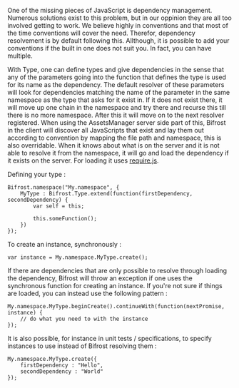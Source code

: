 One of the missing pieces of JavaScript is dependency management. Numerous solutions exist to this problem, but in our oppinion they are all too involved getting to work. We believe highly in conventions and that most of the time conventions will cover the need. Therefor, dependency resolvement is by default following this. Allthough, it is possible to add your conventions if the built in one does not suit you. In fact, you can have multiple.

With Type, one can define types and give dependencies in the sense that any of the parameters going into the function that defines the type is used for its name as the dependency. The default resolver of these parameters will look for dependencies matching the name of the parameter in the same namespace as the type that asks for it exist in. If it does not exist there, it will move up one chain in the namespace and try there and recurse this till there is no more namespace. After this it will move on to the next resolver registered. When using the AssetsManager server side part of this, Bifrost in the client will discover all JavaScripts that exist and lay them out according to convention by mapping the file path and namespace, this is also overridable. When it knows about what is on the server and it is not able to resolve it from the namespace, it will go and load the dependency if it exists on the server. For loading it uses [require.js](http://www.requirejs.com).

Defining your type :

	Bifrost.namespace("My.namespace", {
		MyType : Bifrost.Type.extend(function(firstDependency, secondDependency) {
			var self = this;

			this.someFunction();
		})
	});


To create an instance, synchronously : 

	var instance = My.namespace.MyType.create();

If there are dependencies that are only possible to resolve through loading the dependency, Bifrost will throw an exception if one uses the synchronous function for creating an instance. If you're not sure if things are loaded, you can instead use the following pattern : 

	My.namespace.MyType.beginCreate().continueWith(function(nextPromise, instance) {
		// do what you need to with the instance
	});


It is also possible, for instance in unit tests / specifications, to specify instances to use instead of Bifrost resolving them : 

	My.namespace.MyType.create({
		firstDependency : "Hello",
		secondDependency : "World"
	});

